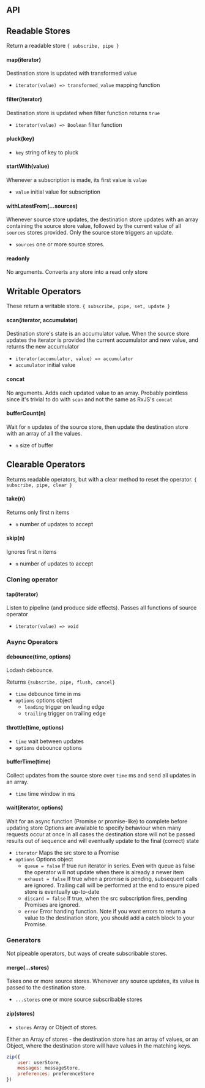 
## API

## Readable Stores

Return a readable store `{ subscribe, pipe }`

#### map(iterator)

Destination store is updated with transformed value

- `iterator(value) => transformed_value` mapping function 

#### filter(iterator)

Destination store is updated when filter function returns `true`

- `iterator(value) => Boolean` filter function

#### pluck(key)

- `key` string of key to pluck

#### startWith(value)

Whenever a subscription is made, its first value is `value`

- `value` initial value for subscription

#### withLatestFrom(...sources)

Whenever source store updates, the destination store updates with an array containing the source store value,
followed by the current value of all `sources` stores provided.
Only the source store triggers an update.

- `sources` one or more source stores.

#### readonly

No arguments. Converts any store into a read only store

## Writable Operators

These return a writable store. `{ subscribe, pipe, set, update }`

#### scan(iterator, accumulator)

Destination store's state is an accumulator value.
When the source store updates the iterator is provided the current accumulator and new value,
and returns the new accumulator

- `iterator(accumulator, value) => accumulator` 
- `accumulator` initial value

#### concat

No arguments. Adds each updated value to an array.
Probably pointless since it's trivial to do with `scan` and not the same as RxJS's `concat`

#### bufferCount(n)

Wait for `n` updates of the source store, then update the destination store with an array of all the values.

- `n` size of buffer

## Clearable Operators

Returns readable operators, but with a clear method to reset the operator.
`{ subscribe, pipe, clear }`

#### take(n)

Returns only first n items

- `n` number of updates to accept

#### skip(n)

Ignores first n items

- `n` number of updates to accept


### Cloning operator

#### tap(iterator)

Listen to pipeline (and produce side effects).
Passes all functions of source operator

- `iterator(value) => void`

### Async Operators

#### debounce(time, options)

Lodash debounce.

Returns `{subscribe, pipe, flush, cancel}`

- `time` debounce time in ms
- `options` options object
  - `leading` trigger on leading edge
  - `trailing` trigger on trailing edge

#### throttle(time, options)

- `time` wait between updates
- `options` debounce options

#### bufferTime(time)

Collect updates from the source store over `time` ms and send all updates in an array.

- `time` time window in ms

#### wait(iterator, options)

Wait for an async function (Promise or promise-like) to complete before updating store
Options are available to specify behaviour when many requests occur at once
In all cases the destination store will not be passed results out of sequence
and will eventually update to the final (correct) state

- `iterator` Maps the src store to a Promise
- `options` Options object
  - `queue = false` If true run iterator in series.
Even with queue as false the operator will not update when there is already a newer item
  - `exhaust = false` If true when a promise is pending, subsequent calls are ignored.
Trailing call will be performed at the end to ensure piped store is eventually up-to-date
  - `discard = false` If true, when the src subscription fires, pending Promises are ignored.
  - `error` Error handing function.
Note if you want errors to return a value to the destination store, you should add a catch block to your Promise.

### Generators

Not pipeable operators, but ways of create subscribable stores.

#### merge(...stores)

Takes one or more source stores. Whenever any source updates,
its value is passed to the destination store.

- `...stores` one or more source subscribable stores

#### zip(stores)

- `stores` Array or Object of stores.

Either an Array of stores - the destination store has an array of values,
or an Object, where the destination store will have values in the matching keys.

```javascript
zip({
    user: userStore,
    messages: messageStore,
    preferences: preferenceStore
})
```
